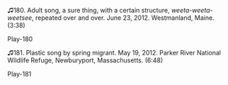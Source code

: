 ♫180. Adult song, a sure thing, with a certain structure,
*weeta-weeta-weetsee*, repeated over and over. June 23, 2012.
Westmanland, Maine. (3:38)

Play-180

♫181. Plastic song by spring migrant. May 19, 2012. Parker River
National Wildlife Refuge, Newburyport, Massachusetts. (6:48)

Play-181
